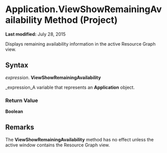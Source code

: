 
# Application.ViewShowRemainingAvailability Method (Project)

 **Last modified:** July 28, 2015

Displays remaining availability information in the active Resource Graph view.

## Syntax

 _expression_. **ViewShowRemainingAvailability**

 _expression_A variable that represents an  **Application** object.


### Return Value

 **Boolean**


## Remarks

The  **ViewShowRemainingAvailability** method has no effect unless the active window contains the Resource Graph view.

